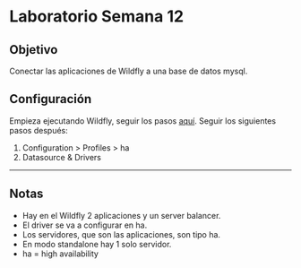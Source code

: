 # Laboratorio Semana 12

## Objetivo

Conectar las aplicaciones de Wildfly a una base de datos mysql.

## Configuración

Empieza ejecutando Wildfly, seguir los pasos [aquí](Fundamentos%20-%20Wildfly.md).
Seguir los siguientes pasos después:

1. Configuration > Profiles > ha
2. Datasource & Drivers

---
## Notas

- Hay en el Wildfly 2 aplicaciones y un server balancer.
- El driver se va a configurar en ha.
- Los servidores, que son las aplicaciones, son tipo ha.
- En modo standalone hay 1 solo servidor.
- ha = high availability